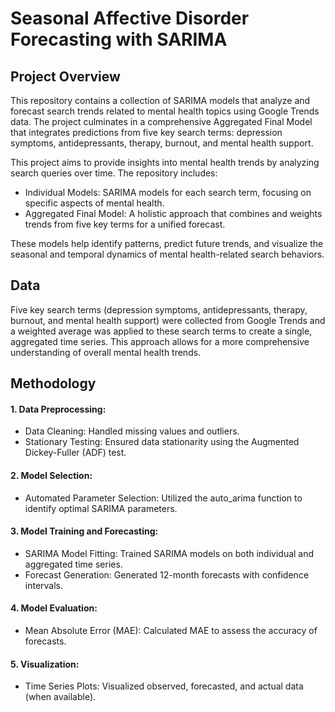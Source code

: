 # Seasonal Affective Disorder Forecasting with SARIMA

## Project Overview

This repository contains a collection of SARIMA models that analyze and forecast search trends related to mental health topics using Google Trends data. The project culminates in a comprehensive Aggregated Final Model that integrates predictions from five key search terms: depression symptoms, antidepressants, therapy, burnout, and mental health support.

This project aims to provide insights into mental health trends by analyzing search queries over time. The repository includes:

- Individual Models: SARIMA models for each search term, focusing on specific aspects of mental health.
- Aggregated Final Model: A holistic approach that combines and weights trends from five key terms for a unified forecast.

These models help identify patterns, predict future trends, and visualize the seasonal and temporal dynamics of mental health-related search behaviors.

## Data

Five key search terms (depression symptoms, antidepressants, therapy, burnout, and mental health support) were collected from Google Trends and a weighted average was applied to these search terms to create a single, aggregated time series. This approach allows for a more comprehensive understanding of overall mental health trends.

## Methodology

#### 1. Data Preprocessing:
  - Data Cleaning: Handled missing values and outliers.
  - Stationary Testing: Ensured data stationarity using the Augmented Dickey-Fuller (ADF) test.
    
#### 2. Model Selection:
  - Automated Parameter Selection: Utilized the auto_arima function to identify optimal SARIMA parameters.
    
#### 3. Model Training and Forecasting:
  - SARIMA Model Fitting: Trained SARIMA models on both individual and aggregated time series.
  - Forecast Generation: Generated 12-month forecasts with confidence intervals.
    
#### 4. Model Evaluation:
  - Mean Absolute Error (MAE): Calculated MAE to assess the accuracy of forecasts.
    
#### 5. Visualization:
  - Time Series Plots: Visualized observed, forecasted, and actual data (when available).




